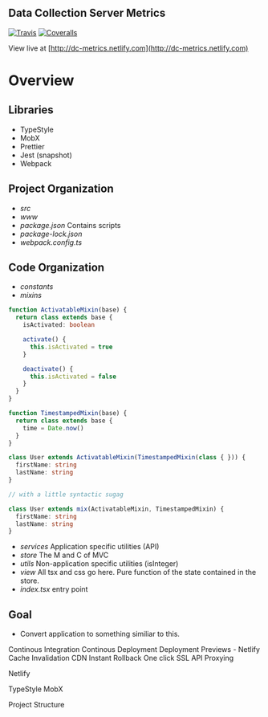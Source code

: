 ## Data Collection Server Metrics

[![Travis](https://img.shields.io/travis/bradenhs/dc-metrics.svg)]()
[![Coveralls](https://img.shields.io/coveralls/bradenhs/dc-metrics.svg)]()

View live at [http://dc-metrics.netlify.com](http://dc-metrics.netlify.com)

# Overview

## Libraries

- TypeStyle
- MobX
- Prettier
- Jest (snapshot)
- Webpack

## Project Organization

- *src*
- *www*
- *package.json* Contains scripts
- *package-lock.json*
- *webpack.config.ts*

## Code Organization

- *constants*
- *mixins*

```typescript
function ActivatableMixin(base) {
  return class extends base {
    isActivated: boolean

    activate() {
      this.isActivated = true
    }

    deactivate() {
      this.isActivated = false
    }
  }
}

function TimestampedMixin(base) {
  return class extends base {
    time = Date.now()
  }
}

class User extends ActivatableMixin(TimestampedMixin(class { })) {
  firstName: string
  lastName: string
}

// with a little syntactic sugag

class User extends mix(ActivatableMixin, TimestampedMixin) {
  firstName: string
  lastName: string
}
```

- *services* Application specific utilities (API)
- *store* The M and C of MVC
- *utils* Non-application specific utilities (isInteger)
- *view* All tsx and css go here. Pure function of the state contained in the store.
- *index.tsx* entry point

## Goal

- Convert application to something similiar to this.

Continous Integration
Continous Deployment
Deployment Previews - Netlify
Cache Invalidation
CDN
Instant Rollback
One click SSL
API Proxying

Netlify

TypeStyle
MobX

Project Structure
